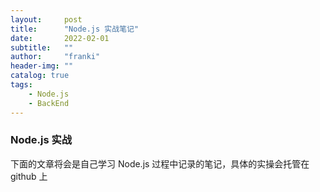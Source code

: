 ```yaml
---
layout:     post
title:      "Node.js 实战笔记"
date:       2022-02-01
subtitle:   ""
author:     "franki"
header-img: ""
catalog: true
tags:
    - Node.js
    - BackEnd
---
```


### Node.js 实战

下面的文章将会是自己学习 Node.js 过程中记录的笔记，具体的实操会托管在 github 上
